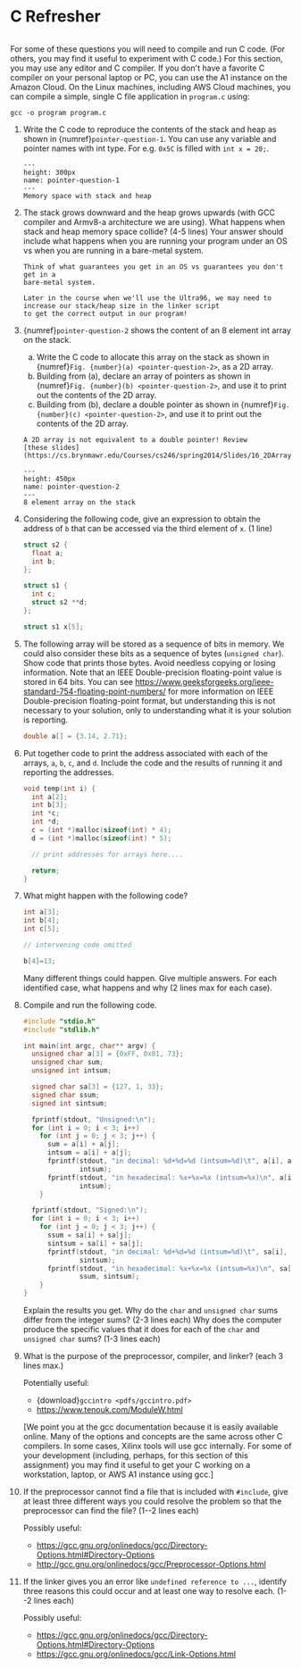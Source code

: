 # C Refresher
<style type="text/css">
    ol { list-style-type: decimal; }
    ol ol { list-style-type: lower-alpha; }
    ol ol ol { list-style-type: lower-roman; }
</style>

```{include} ../common/aws_caution.md
```
For some of these questions you will need to compile and run C code.
(For others, you may find it useful to experiment with C code.)
For this section, you may use any editor and C compiler.
If you don't have a favorite C compiler on your personal laptop or PC, you
can use the A1 instance on the Amazon Cloud. On the Linux machines, including AWS
Cloud machines, you can compile a simple, single C file application in `program.c` using:
```
gcc -o program program.c
```

1. Write the C code to reproduce the contents of the stack and heap
as shown in {numref}`pointer-question-1`. You can use any variable and pointer names with int type. For e.g. `0x5C` is filled with `int x = 20;`.
    ```{figure} images/memory_map_1.png
    ---
    height: 300px
    name: pointer-question-1
    ---
    Memory space with stack and heap
    ```

2. The stack grows downward and the heap grows upwards
(with GCC compiler and Armv8-a architecture we are using).
What happens when stack and heap memory space collide? (4-5 lines)
Your answer should include what happens when you are running your
program under an OS vs when you are running in a bare-metal system.
    ```{hint}
    Think of what guarantees you get in an OS vs guarantees you don't get in a
    bare-metal system.
    
    Later in the course when we'll use the Ultra96, we may need to
    increase our stack/heap size in the linker script
    to get the correct output in our program!
    ```

3. {numref}`pointer-question-2` shows the content of an 8 element int array on the stack.
    1. Write the C code to allocate this array on the stack as shown in {numref}`Fig. {number}(a) <pointer-question-2>`, as a 2D array.
    2. Building from (a), declare an array of pointers as shown in {numref}`Fig. {number}(b) <pointer-question-2>`, and use it to print out the contents of the 2D array.
    3. Building from (b), declare a double pointer as shown in {numref}`Fig. {number}(c) <pointer-question-2>`, and use it to print out the contents of the 2D array.
      ```{hint}
      A 2D array is not equivalent to a double pointer! Review
      [these slides](https://cs.brynmawr.edu/Courses/cs246/spring2014/Slides/16_2DArray_Pointers.pdf).
      ```
    ```{figure} images/memory_map_2.png
    ---
    height: 450px
    name: pointer-question-2
    ---
    8 element array on the stack
    ```

4. Considering the following code, give an expression to obtain
the address of `b` that can be accessed via the third
element of `x`. (1 line)
    ```C
    struct s2 {
      float a;
      int b;
    };
    
    struct s1 {
      int c;
      struct s2 **d;
    };
    
    struct s1 x[5];
    ```

5. The following array will be stored as a sequence of bits in
memory.  We could also consider these bits as a sequence
of bytes (`unsigned char`).  Show code that prints those
bytes.   Avoid needless copying or losing information.
Note that an IEEE Double-precision floating-point value is
stored in 64 bits.  You can see
<https://www.geeksforgeeks.org/ieee-standard-754-floating-point-numbers/>
for more information on IEEE Double-precision
floating-point format, but understanding this is not
necessary to your solution, only to understanding what it is
your solution is reporting.
    ```C
    double a[] = {3.14, 2.71};
    ```

6. Put together code to print the address associated with each of the
arrays, `a`, `b`, `c`, and `d`.
Include the code and the results of running it and reporting the addresses.
    ```C
    void temp(int i) {
      int a[2];
      int b[3];
      int *c;
      int *d;
      c = (int *)malloc(sizeof(int) * 4);
      d = (int *)malloc(sizeof(int) * 5);
    
      // print addresses for arrays here....
    
      return;
    }
    ```
7. What might happen with the following code?
    ```C
    int a[3];
    int b[4];
    int c[5];

    // intervening code omitted

    b[4]=13;
    ```
    Many different things could happen.  Give multiple answers.  For each
    identified case, what happens and why (2 lines max for each case).


8. Compile and run the following code.
    ```C
    #include "stdio.h"
    #include "stdlib.h"
    
    int main(int argc, char** argv) {
      unsigned char a[3] = {0xFF, 0x01, 73};
      unsigned char sum;
      unsigned int intsum;
    
      signed char sa[3] = {127, 1, 33};
      signed char ssum;
      signed int sintsum;
    
      fprintf(stdout, "Unsigned:\n");
      for (int i = 0; i < 3; i++)
        for (int j = 0; j < 3; j++) {
          sum = a[i] + a[j];
          intsum = a[i] + a[j];
          fprintf(stdout, "in decimal: %d+%d=%d (intsum=%d)\t", a[i], a[j], sum,
                  intsum);
          fprintf(stdout, "in hexadecimal: %x+%x=%x (intsum=%x)\n", a[i], a[j], sum,
                  intsum);
        }
    
      fprintf(stdout, "Signed:\n");
      for (int i = 0; i < 3; i++)
        for (int j = 0; j < 3; j++) {
          ssum = sa[i] + sa[j];
          sintsum = sa[i] + sa[j];
          fprintf(stdout, "in decimal: %d+%d=%d (intsum=%d)\t", sa[i], sa[j], ssum,
                  sintsum);
          fprintf(stdout, "in hexadecimal: %x+%x=%x (intsum=%x)\n", sa[i], sa[j],
                  ssum, sintsum);
        }
    }
    ```
    Explain the results you get.  Why do the `char` and `unsigned char` sums differ
    from the integer sums?  (2-3 lines each) Why does the computer produce the specific values
    that it does for each of the `char` and `unsigned char` sums? (1-3
    lines each)

9. What is the purpose of the preprocessor, compiler, and
linker? (each 3 lines max.)

    Potentially useful:

    - {download}`gccintro <pdfs/gccintro.pdf>`
    - <https://www.tenouk.com/ModuleW.html>

    [We point you at the gcc documentation because it is easily
    available online.  Many of the options and concepts are the same
    across other C compilers.  In some cases, Xilinx tools will use gcc
    internally.  For some of your development (including, perhaps, for
    this section of this assignment) you may find it useful to get
    your C working on a workstation, laptop, or AWS A1 instance using gcc.]

10. If the preprocessor cannot find a file that is included
with `#include`, give at least three different ways you could resolve
the problem so that the preprocessor can find the file? (1--2 lines each)

    Possibly useful:

    - <https://gcc.gnu.org/onlinedocs/gcc/Directory-Options.html#Directory-Options>
    - <http://gcc.gnu.org/onlinedocs/gcc/Preprocessor-Options.html>

11. If the linker gives you an error like `undefined reference to ...`,
identify three reasons this could occur and at least one way to resolve each.
(1--2 lines each)

    Possibly useful:

    - <https://gcc.gnu.org/onlinedocs/gcc/Directory-Options.html#Directory-Options>
    - <https://gcc.gnu.org/onlinedocs/gcc/Link-Options.html>

```{include} ../common/aws_caution.md
```
